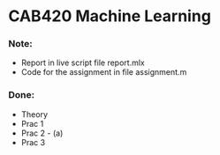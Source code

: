 # CAB420 Machine Learning

### Note:
- Report in live script file report.mlx
- Code for the assignment in file assignment.m

### Done:
- Theory
- Prac 1
- Prac 2 - (a)
- Prac 3 